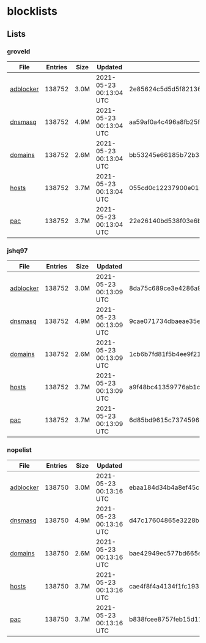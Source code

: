 # blocklists

## Lists

### groveld

|File|Entries|Size|Updated|Hash|
|-|-|-|-|-|
|[adblocker](https://raw.githubusercontent.com/groveld/blocklists/lists/groveld/adblocker.txt)|138752|3.0M|2021-05-23 00:13:04 UTC|2e85624c5d5d5f821368e810efcbd29467ba3c9904e346e5c8d30841453b2158|
|[dnsmasq](https://raw.githubusercontent.com/groveld/blocklists/lists/groveld/dnsmasq.txt)|138752|4.9M|2021-05-23 00:13:04 UTC|aa59af0a4c496a8fb25fa64abf0ff2723033cdda712380be91c2b54709556301|
|[domains](https://raw.githubusercontent.com/groveld/blocklists/lists/groveld/domains.txt)|138752|2.6M|2021-05-23 00:13:04 UTC|bb53245e66185b72b3a781c7059bbaa9f87c812a4c4d338cad345532687ba402|
|[hosts](https://raw.githubusercontent.com/groveld/blocklists/lists/groveld/hosts.txt)|138752|3.7M|2021-05-23 00:13:04 UTC|055cd0c12237900e0151036c7fcbabf5d40e2a786cdb8d006c834a6013ee508e|
|[pac](https://raw.githubusercontent.com/groveld/blocklists/lists/groveld/pac.txt)|138752|3.7M|2021-05-23 00:13:04 UTC|22e26140bd538f03e6b5a29a577a4e7f672a5dd0dd9d3409f02217692a7956a8|

### jshq97

|File|Entries|Size|Updated|Hash|
|-|-|-|-|-|
|[adblocker](https://raw.githubusercontent.com/groveld/blocklists/lists/jshq97/adblocker.txt)|138752|3.0M|2021-05-23 00:13:09 UTC|8da75c689ce3e4286a9ee4c22611a80a3d4cdaf54b191c1b1cc0eb3d48c62060|
|[dnsmasq](https://raw.githubusercontent.com/groveld/blocklists/lists/jshq97/dnsmasq.txt)|138752|4.9M|2021-05-23 00:13:09 UTC|9cae071734dbaeae35e75233716df3fb54c5358e02167ca64f815fb3277bb965|
|[domains](https://raw.githubusercontent.com/groveld/blocklists/lists/jshq97/domains.txt)|138752|2.6M|2021-05-23 00:13:09 UTC|1cb6b7fd81f5b4ee9f218ce1bb2ff22ac679bfe7c1d6717956eda51853e668f5|
|[hosts](https://raw.githubusercontent.com/groveld/blocklists/lists/jshq97/hosts.txt)|138752|3.7M|2021-05-23 00:13:09 UTC|a9f48bc41359776ab1cadd5d027429359fd8b6ded937e57fd85191b47421bc18|
|[pac](https://raw.githubusercontent.com/groveld/blocklists/lists/jshq97/pac.txt)|138752|3.7M|2021-05-23 00:13:09 UTC|6d85bd9615c737459618e6683fc8bf5bd35a33340d97bc4d7db5e66872852afe|

### nopelist

|File|Entries|Size|Updated|Hash|
|-|-|-|-|-|
|[adblocker](https://raw.githubusercontent.com/groveld/blocklists/lists/nopelist/adblocker.txt)|138750|3.0M|2021-05-23 00:13:16 UTC|ebaa184d34b4a8ef45cc003c04a6c6d73b9c0f0680da7ce65ce8d39cc935cee6|
|[dnsmasq](https://raw.githubusercontent.com/groveld/blocklists/lists/nopelist/dnsmasq.txt)|138750|4.9M|2021-05-23 00:13:16 UTC|d47c17604865e3228b764773fe5603f936ff1983305438691441bd469767e621|
|[domains](https://raw.githubusercontent.com/groveld/blocklists/lists/nopelist/domains.txt)|138750|2.6M|2021-05-23 00:13:16 UTC|bae42949ec577bd665e2ac0d11c7421af17bd7f3b9b458395e000e7b5b87423b|
|[hosts](https://raw.githubusercontent.com/groveld/blocklists/lists/nopelist/hosts.txt)|138750|3.7M|2021-05-23 00:13:16 UTC|cae4f8f4a4134f1fc1935114f659b55974b3761d9983f7e3c9f49b976eba0a7f|
|[pac](https://raw.githubusercontent.com/groveld/blocklists/lists/nopelist/pac.txt)|138750|3.7M|2021-05-23 00:13:16 UTC|b838fcee8757feb15d110914aebbec20dbed0b6008af251579c35cae594913d9|
